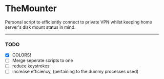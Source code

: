 # TheMounter
Personal script to efficiently connect to private VPN whilst keeping home server's disk mount status in mind.

---

### TODO
- [x] COLORS!
- [ ] Merge seperate scripts to one
- [ ] reduce keystrokes
- [ ] increase efficiency, (pertaining to the dummy processes used)
